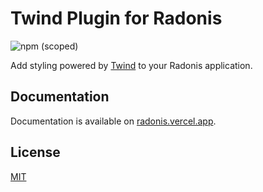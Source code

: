 # Twind Plugin for Radonis

![npm (scoped)](https://img.shields.io/npm/v/@microeinhundert/radonis-twind)

Add styling powered by [Twind](https://twind.dev/) to your Radonis application.

## Documentation

Documentation is available on [radonis.vercel.app](https://radonis.vercel.app/docs/plugins/twind).

## License

[MIT](LICENSE)
